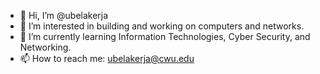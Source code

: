- 👋 Hi, I’m @ubelakerja
- 👀 I’m interested in building and working on computers and networks.
- 🌱 I’m currently learning Information Technologies, Cyber Security, and Networking.
- 📫 How to reach me: ubelakerja@cwu.edu

<!---
ubelakerja/ubelakerja is a ✨ special ✨ repository because its `README.md` (this file) appears on your GitHub profile.
You can click the Preview link to take a look at your changes.
--->

